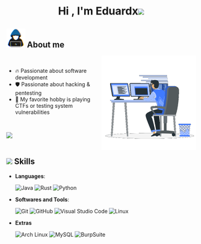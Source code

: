 <h1 align="center"><b>Hi , I'm Eduardx</b><img src="https://media.giphy.com/media/hvRJCLFzcasrR4ia7z/giphy.gif" width="35"></h1>

## <picture><img src = "https://github.com/0xAbdulKhalid/0xAbdulKhalid/raw/main/assets/mdImages/about_me.gif" width = 50px></picture> **About me**

<picture> <img align="right" src="https://github.com/0xAbdulKhalid/0xAbdulKhalid/raw/main/assets/mdImages/Right_Side.gif" width = 250px></picture>

<br>

- 🔥 Passionate about software development
- 🛡️ Passionate about hacking & pentesting
- 🎯 My favorite hobby is playing CTFs or testing system vulnerabilities

<br>

<img src="https://user-images.githubusercontent.com/73097560/115834477-dbab4500-a447-11eb-908a-139a6edaec5c.gif"><br><br>

## <img src="https://media2.giphy.com/media/QssGEmpkyEOhBCb7e1/giphy.gif?cid=ecf05e47a0n3gi1bfqntqmob8g9aid1oyj2wr3ds3mg700bl&rid=giphy.gif" width ="25"><b> Skills</b>

<p align="center">

- **Languages**:
  
    ![Java](https://img.shields.io/badge/Java-%23ED8B00.svg?style=for-the-badge&logo=java&logoColor=white)
    ![Rust](https://img.shields.io/badge/Rust-%23000000.svg?style=for-the-badge&logo=rust&logoColor=white)
    ![Python](https://img.shields.io/badge/Python%20-%2314354C.svg?style=for-the-badge&logo=python&logoColor=white)

- **Softwares and Tools**:

    ![Git](https://img.shields.io/badge/git-%23F05033.svg?style=for-the-badge&logo=git&logoColor=white)
    ![GitHub](https://img.shields.io/badge/github-%23121011.svg?style=for-the-badge&logo=github&logoColor=white)
    ![Visual Studio Code](https://img.shields.io/badge/Visual%20Studio%20Code-0078d7.svg?style=for-the-badge&logo=visual-studio-code&logoColor=white)
    ![Linux](https://img.shields.io/badge/Linux-FCC624?style=for-the-badge&logo=linux&logoColor=black)

- **Extras**

  ![Arch Linux](https://img.shields.io/badge/Arch%20Linux-%23374592.svg?style=for-the-badge&logo=arch-linux&logoColor=white)
  ![MySQL](https://img.shields.io/badge/MySQL-%2300A1E4.svg?style=for-the-badge&logo=mysql&logoColor=white)
  ![BurpSuite](https://img.shields.io/badge/Burp%20Suite-%23F4B400.svg?style=for-the-badge&logo=burp-suite&logoColor=whit)
